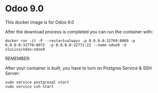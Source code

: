 Odoo 9.0
========

This docker image is for Odoo 9.0

After the download process is completed you can run the container with:

    docker run -it -P --restart=always -p 0.0.0.0:32769:8069 -p 0.0.0.0:32770:8072  -p 0.0.0.0:32771:22 --name odoo9 -d xluiisx/odoo:odoo9

REMEMBER:

After your container is built, you have to turn on Postgres Service & SSH Server:

    sudo service postgresql start
    sudo service ssh start
